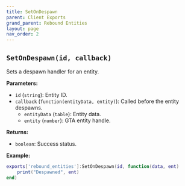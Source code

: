 ```yaml
--- 
title: SetOnDespawn 
parent: Client Exports 
grand_parent: Rebound Entities 
layout: page
nav_order: 2
--- 
```

## `SetOnDespawn(id, callback)`
Sets a despawn handler for an entity.

**Parameters:**
- `id` (`string`): Entity ID.
- `callback` (`function(entityData, entity)`): Called before the entity despawns.
  - `entityData` (`table`): Entity data.
  - `entity` (`number`): GTA entity handle.

**Returns:**
- `boolean`: Success status.

**Example:**
```lua
exports['rebound_entities']:SetOnDespawn(id, function(data, ent) 
    print("Despawned", ent)
end)

